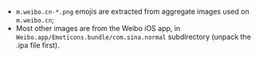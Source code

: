 - `m.weibo.cn-*.png` emojis are extracted from aggregate images used on `m.weibo.cn`;
- Most other images are from the Weibo iOS app, in `Weibo.app/Emoticons.bundle/com.sina.normal` subdirectory (unpack the .ipa file first).
